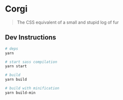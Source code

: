 # Corgi

> The CSS equivalent of a small and stupid log of fur

## Dev Instructions

```bash
# deps
yarn

# start sass compilation
yarn start

# build
yarn build

# build with minification
yarn build-min
```

